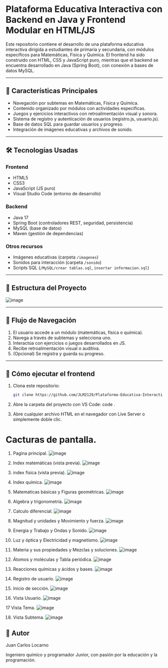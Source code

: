 # Plataforma Educativa Interactiva con Backend en Java y Frontend Modular en HTML/JS

Este repositorio contiene el desarrollo de una plataforma educativa interactiva dirigida a estudiantes de primaria y secundaria, con módulos específicos para Matemáticas, Física y Química. El frontend ha sido construido con HTML, CSS y JavaScript puro, mientras que el backend se encuentra desarrollado en Java (Spring Boot), con conexión a bases de datos MySQL.

---

## 🎯 Características Principales

- Navegación por subtemas en Matemáticas, Física y Química.
- Contenido organizado por módulos con actividades específicas.
- Juegos y ejercicios interactivos con retroalimentación visual y sonora.
- Sistema de registro y autenticación de usuarios (registro.js, usuario.js).
- Base de datos SQL para guardar usuarios y progreso.
- Integración de imágenes educativas y archivos de sonido.

---

## 🛠️ Tecnologías Usadas

### Frontend
- HTML5
- CSS3
- JavaScript (JS puro)
- Visual Studio Code (entorno de desarrollo)

### Backend
- Java 17
- Spring Boot (controladores REST, seguridad, persistencia)
- MySQL (base de datos)
- Maven (gestión de dependencias)

### Otros recursos
- Imágenes educativas (carpeta `/imagenes`)
- Sonidos para interacción (carpeta `/sonido`)
- Scripts SQL (`/MySQL/crear tablas.sql`, `insertar informacion.sql`)

---

## 📁 Estructura del Proyecto

![image](https://github.com/user-attachments/assets/01f45e3e-d958-4633-9952-d51019f4a35b)


---

## 🔄 Flujo de Navegación

1. El usuario accede a un módulo (matemáticas, física o química).
2. Navega a través de subtemas y selecciona uno.
3. Interactúa con ejercicios o juegos desarrollados en JS.
4. Recibe retroalimentación visual o auditiva.
5. (Opcional) Se registra y guarda su progreso.

---

## 🚀 Cómo ejecutar el frontend

1. Clona este repositorio:
   ```bash
   git clone https://github.com/JLM2129/Plataforma-Educativa-Interactiva-con-Backend-en-Java-y-Frontend-HTML-CSS-JS.git

2. Abre la carpeta del proyecto con VS Code:
   code .

3. Abre cualquier archivo HTML en el navegador con Live Server o simplemente doble clic.

# Cacturas de pantalla.

1. Pagina principal.
 ![image](https://github.com/user-attachments/assets/efac60d7-1ccf-41c1-9300-da40a23e4922)

2. Index matemáticas (vista previa).
 ![image](https://github.com/user-attachments/assets/84c0e9ae-cac3-4e27-8d8c-972cb156cc1d)

3. index física (vista previa).
 ![image](https://github.com/user-attachments/assets/d29c57ad-790b-4e24-9a92-37921e3ed8c1)

4. Index química. 
 ![image](https://github.com/user-attachments/assets/84af7a74-ef69-4fd5-a97a-5245a2d43c14)


5. Matematicas básicas y Figuras geométricas. 
 ![image](https://github.com/user-attachments/assets/442f06a8-df0c-4e8a-9737-a9584a834c70)


6. Algebra y trigonometría.
 ![image](https://github.com/user-attachments/assets/b9f28a0f-7924-479b-a4f9-dc45baa764b1)


7. Calculo diferencial.
 ![image](https://github.com/user-attachments/assets/597eac72-c3b5-4313-a4a8-9df04828aae4)


8. Magnitud y unidades y Movimiento y fuerza.
 ![image](https://github.com/user-attachments/assets/4c4cf53c-96be-473f-9209-06110608ce52)

 
9. Energia y Trabajo y Ondas y Sonido.
 ![image](https://github.com/user-attachments/assets/10f34f9d-ba53-40ae-ad7c-2a059da4e657)

 
10. Luz y óptica y Electricidad y magnetismo.
 ![image](https://github.com/user-attachments/assets/1ab94144-c753-4009-9cdc-f7980e283dae)

 
11. Materia y sus propiedades y Mezclas y soluciones. 
 ![image](https://github.com/user-attachments/assets/7e661784-22bf-42e9-9709-6d39cdb7f8f7)


12. Átomos y moléculas y Tabla periódica.
 ![image](https://github.com/user-attachments/assets/0e671970-d150-41c8-9ba6-3c87eca4fcd6)

 
13. Reacciones químicas y ácidos y bases.
 ![image](https://github.com/user-attachments/assets/63b16505-6fa1-42d0-8552-49620c16b88c)

 
14. Registro de usuario.
 ![image](https://github.com/user-attachments/assets/07b5e25c-c6de-4dff-ad73-32b3df9932eb)

 
15. Inicio de sección.
 ![image](https://github.com/user-attachments/assets/f36c6c99-3724-4a74-b8e4-516b9a150201)

 
16. Vista Usuario.
 ![image](https://github.com/user-attachments/assets/3c37789a-c8a8-4215-b0ca-fc1b350efea2)

 
17 Vista Tema.
 ![image](https://github.com/user-attachments/assets/3cd8c130-d28f-49cd-9a3c-a9429e83669d)

18. Vista Subtema.
 ![image](https://github.com/user-attachments/assets/c210bed5-8cd7-420c-b1fd-17f3ff3220a8)

 




## 🧠 Autor
Juan Carlos Locarno

Ingeniero químico y programador Junior, con pasión por la educación y la programación.   



